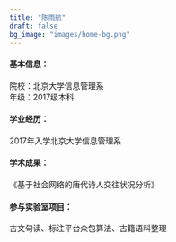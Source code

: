 ```yaml
---
title: "陈雨航"
draft: false
bg_image: "images/home-bg.png"
---
```

#### 基本信息：
院校：北京大学信息管理系
<br>年级：2017级本科

#### 学业经历：
2017年入学北京大学信息管理系

#### 学术成果：
《基于社会网络的唐代诗人交往状况分析》

#### 参与实验室项目：
古文句读、标注平台众包算法、古籍语料整理







































































